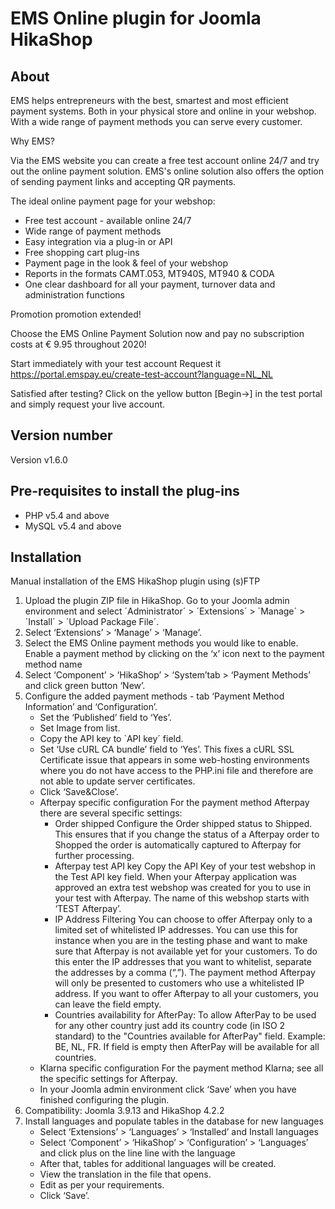 # EMS Online plugin for Joomla HikaShop

## About

EMS helps entrepreneurs with the best, smartest and most efficient payment systems. Both 
in your physical store and online in your webshop. With a wide range of payment methods 
you can serve every customer.

Why EMS?

Via the EMS website you can create a free test account online 24/7 and try out the online 
payment solution. EMS's online solution also offers the option of sending payment links and 
accepting QR payments.

The ideal online payment page for your webshop:
- Free test account - available online 24/7
- Wide range of payment methods
- Easy integration via a plug-in or API
- Free shopping cart plug-ins
- Payment page in the look & feel of your webshop
- Reports in the formats CAMT.053, MT940S, MT940 & CODA
- One clear dashboard for all your payment, turnover data and administration functions

Promotion promotion extended!

Choose the EMS Online Payment Solution now
and pay no subscription costs at € 9.95 throughout 2020!

Start immediately with your test account
Request it https://portal.emspay.eu/create-test-account?language=NL_NL 

Satisfied after testing?
Click on the yellow button [Begin→]
 in the test portal and
simply request your live account.
## Version number
Version v1.6.0

## Pre-requisites to install the plug-ins 
* PHP v5.4 and above
* MySQL v5.4 and above

## Installation
Manual installation of the EMS HikaShop plugin using (s)FTP

1. Upload the plugin ZIP file in HikaShop. Go to your Joomla admin environment and select ´Administrator´ > ´Extensions´ > ´Manage´ > ´Install´ > ´Upload Package File´.
2. Select ‘Extensions’ > ‘Manage’ > ‘Manage’.
3. Select the EMS Online payment methods you would like to enable.
Enable a payment method by clicking on the ‘x’ icon next to the payment method name
4. Select ‘Component’ > ‘HikaShop’ > ‘System’tab > ‘Payment Methods’ and click green button ‘New’.
5. Configure the added payment methods - tab ‘Payment Method Information’ and ‘Configuration’.
    - Set the ‘Published’ field to ‘Yes’.
    - Set Image from list.
    - Copy the API key to `API key´ field.
    - Set ‘Use cURL CA bundle’ field to ‘Yes’.
This fixes a cURL SSL Certificate issue that appears in some web-hosting environments where you do not have access to the PHP.ini file and therefore are not able to update server certificates.
    - Click ‘Save&Close’.
    - Afterpay specific configuration 
    For the payment method Afterpay there are several specific settings:
	    - Order shipped
	Configure the Order shipped status to Shipped. This ensures that if you change the status of a Afterpay order to Shopped the order is automatically captured to Afterpay for further processing.
	    - Afterpay test API key Copy the API Key of your test webshop in the Test API key field.
	When your Afterpay application was approved an extra test webshop was created for you to use in your test with Afterpay. The name of this webshop starts with ‘TEST Afterpay’.
	    - IP Address Filtering
	You can choose to offer Afterpay only to a limited set of whitelisted IP addresses. You can use this for instance when you are in the testing phase and want to make sure that Afterpay is not available yet for your customers.
	To do this enter the IP addresses that you want to whitelist, separate the addresses by a comma (“,”). The payment method Afterpay will only be presented to customers who use a whitelisted IP address.
	If you want to offer Afterpay to all your customers, you can leave the field empty.
	    - Countries availability for AfterPay:
    To allow AfterPay to be used for any other country just add its country code (in ISO 2 standard) to the "Countries available for AfterPay" field. Example: BE, NL, FR.
    If field is empty then AfterPay will be available for all countries.
    - Klarna specific configuration
    For the payment method Klarna; see all the specific settings for Afterpay.
    - In your Joomla admin environment click ‘Save’ when you have finished configuring the plugin.
6. Compatibility: Joomla 3.9.13 and HikaShop 4.2.2
7. Install languages and populate tables in the database for new languages
    - Select ‘Extensions’ > ‘Languages’ > ‘Installed’ and Install languages
    - Select ‘Component’ > ‘HikaShop’ > ‘Configuration’ > ‘Languages’ and click plus on the line line with the language
    - After that, tables for additional languages will be created. 
    - View the translation in the file that opens.
    - Edit as per your requirements.
    - Click ‘Save’.
